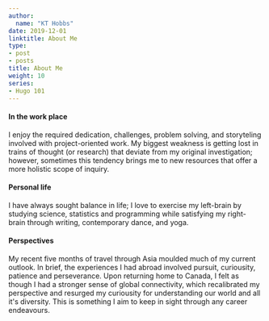 ```yaml
---
author:
  name: "KT Hobbs"
date: 2019-12-01
linktitle: About Me
type:
- post
- posts
title: About Me
weight: 10
series:
- Hugo 101
---
```




#### In the work place

I enjoy the required dedication, challenges, problem solving, and storyteling involved with project-oriented work. My biggest weakness is getting lost in trains of thought (or research) that deviate from my original investigation; however, sometimes this tendency brings me to new resources that offer a more holistic scope of inquiry.

#### Personal life

I have always sought balance in life; I love to exercise my left-brain by studying science, statistics and programming while satisfying my right-brain through writing, contemporary dance, and yoga. 


#### Perspectives

My recent five months of travel through Asia moulded much of my current outlook. In brief, the experiences I had abroad involved pursuit, curiousity, patience and perseverance. Upon returning home to Canada, I felt as though I had a stronger sense of global connectivity, which recalibrated my perspective and resurged my curiousity for understanding our world and all it's diversity. This is something I aim to keep in sight through any career endeavours.
